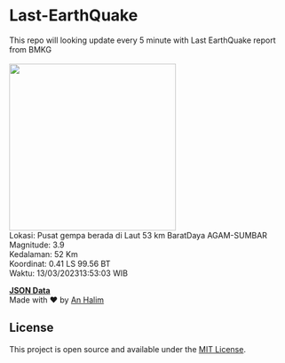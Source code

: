 # Last-EarthQuake
This repo will looking update every 5 minute with Last EarthQuake report from BMKG
<br>
<br>
<img src="https://ews.bmkg.go.id/TEWS/data/20230313135303.mmi.jpg?171926355k72xz2inj8monm" width="300"/>
<br>
Lokasi: Pusat gempa berada di Laut 53 km BaratDaya AGAM-SUMBAR <br>
Magnitude: 3.9 <br>
Kedalaman: 52 Km <br>
Koordinat: 0.41 LS 99.56 BT <br>
Waktu: 13/03/202313:53:03 WIB <br>

<a href="./data/data.json">**JSON Data**</a>
<br>
Made with ❤️ by <a href="https://github.com/an-halim">An Halim</a>
## License

This project is open source and available under the [MIT License](LICENSE).
